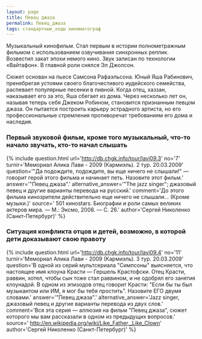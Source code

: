 ```yaml
---
layout: page
title: Певец джаза
permalink: Певец_джаза
tags: стандартные_ходы кинематограф
---
```

Музыкальный кинофильм. Стал первым в истории полнометражным фильмом с использованием озвучивания синхронных реплик. Возвестил закат эпохи немого кино. Звук записан по технологии «Вайтафон». В главной роли снялся Эл Джолсон.

Сюжет основан на пьесе Самсона Рафаэльсона. Юный Яша Рабинович, пренебрегая устоями своего благочестивого иудейского семейства, распевает популярные песенки в пивной. Когда отец, хаззан, наказывает его за это, Яша сбегает из дома. Через несколько лет он, называя теперь себя Джеком Робином, становится признанным певцом джаза. Он пытается построить карьеру эстрадного артиста, но его профессиональные стремления противоречат требованиям его дома и наследия.

### Первый звуковой фильм, кроме того музыкальный, что-то начало звучать, кто-то начал слышать 

{% include question.html
url='http://db.chgk.info/tour/lavi09.3'
no='7'
turnir='Мемориал Алика Лави - 2009 (Кармиэль). 2 тур. 20.03.2009'
question='"Да подождите, подождите, вы еще ничего не слышали!" — говорит герой этого фильма и начинает петь. Назовите этот фильм.'
answer='"Певец джаза".'
alternative_answer='"The jazz singer"; джазовый певец и другие варианты перевода на русский.'
comment='До этого фильма кинозрители действительно еще ничего не слышали... (Кроме музыки.)'
source='   501 киноstars. Биографии и роли самых великих актеров мира. — М.: Эксмо, 2008. — С. 26.'
author='Сергей Николенко (Санкт-Петербург)'
 %}

### Ситуация конфликта отцов и детей, возможно, в которой дети доказывают свою правоту  

{% include question.html
url='http://db.chgk.info/tour/lavi09.4'
no='11'
turnir='Мемориал Алика Лави - 2009 (Кармиэль). 3 тур. 20.03.2009'
question='В одной из серий мультсериала "Симпсоны" выясняется, что настоящее имя клоуна Красти — Гершель Крастофски. Отец Красти, раввин, хотел, чтобы сын тоже стал раввином, и не одобрял его занятия клоунадой. В одном из эпизодов отец говорит Красти: "Если бы ты был музыкантом или ИМ, я мог бы тебя простить". Назовите ЕГО двумя словами.'
answer='"Певец джаза".'
alternative_answer='Jazz singer, джазовый певец и другие варианты перевода из двух слов.'
comment='Вся эта серия — аллюзия на фильм "Певец джаза", сюжет которого мы вам рассказали в одном из предыдущих вопросов.'
source='   http://en.wikipedia.org/wiki/Like_Father,_Like_Clown'
author='Сергей Николенко (Санкт-Петербург)'
 %}


 
